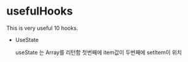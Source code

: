 # usefulHooks
This is very useful 10 hooks.

- UseState

    useState 는 Array를 리턴함 첫번째에 item값이 두번째에 setItem이 위치